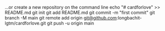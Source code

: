 …or create a new repository on the command line
echo "# cardforlove" >> README.md
git init
git add README.md
git commit -m "first commit"
git branch -M main
git remote add origin git@github.com:longbachit-lgtm/cardforlove.git
git push -u origin main
